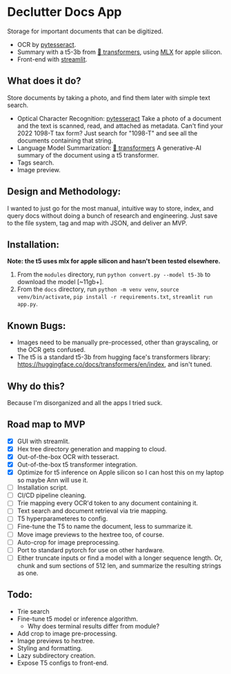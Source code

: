 # Declutter Docs App
Storage for important documents that can be digitized.
- OCR by [pytesseract](https://pypi.org/project/pytesseract/).
- Summary with a t5-3b from [🤗 transformers](https://pypi.org/project/transformers/), using [MLX](https://github.com/ml-explore/mlx) for apple silicon.
- Front-end with [streamlit](https://pypi.org/project/streamlit/).

## What does it do?
Store documents by taking a photo, and find them later with simple text search.

- Optical Character Recognition: [pytesseract](https://pypi.org/project/pytesseract/) Take a photo of a document and the text is scanned, read, and attached as metadata. Can't find your 2022 1098-T tax form? Just search for "1098-T" and see all the documents containing that string.
- Language Model Summarization: [🤗 transformers](https://pypi.org/project/transformers/) A generative-AI summary of the document using a t5 transformer.
- Tags search.
- Image preview.

## Design and Methodology:
I wanted to just go for the most manual, intuitive way to store, index, and query docs without doing a bunch of research and engineering. Just save to the file system, tag and map with JSON, and deliver an MVP.

## Installation:
**Note: the t5 uses mlx for apple silicon and hasn't been tested elsewhere.**
1. From the `modules` directory, run `python convert.py --model t5-3b` to download the model [~11gb+].
2. From the `docs` directory, run `python -m venv venv`, `source venv/bin/activate`, `pip install -r requirements.txt`, `streamlit run app.py`.

## Known Bugs:
- Images need to be manually pre-processed, other than grayscaling, or the OCR gets confused.
- The t5 is a standard t5-3b from hugging face's transformers library: https://huggingface.co/docs/transformers/en/index, and isn't tuned.

## Why do this?
Because I'm disorganized and all the apps I tried suck.

## Road map to MVP
- [x] GUI with streamlit.
- [x] Hex tree directory generation and mapping to cloud.
- [x] Out-of-the-box OCR with tesseract.
- [x] Out-of-the-box t5 transformer integration.
- [x] Optimize for t5 inference on Apple silicon so I can host this on my laptop so maybe Ann will use it.
- [ ] Installation script.
- [ ] CI/CD pipeline cleaning.
- [ ] Trie mapping every OCR'd token to any document containing it.
- [ ] Text search and document retrieval via trie mapping.
- [ ] T5 hyperparameteres to config.
- [ ] Fine-tune the T5 to name the document, less to summarize it.
- [ ] Move image previews to the hextree too, of course.
- [ ] Auto-crop for image preprocessing.
- [ ] Port to standard pytorch for use on other hardware.
- [ ] Either truncate inputs or find a model with a longer sequence length. Or, chunk and sum sections of 512 len, and summarize the resulting strings as one.

## Todo:
- Trie search
- Fine-tune t5 model or inference algorithm.
  - Why does terminal results differ from module?
- Add crop to image pre-processing.
- Image previews to hextree.
- Styling and formatting.
- Lazy subdirectory creation.
- Expose T5 configs to front-end.
